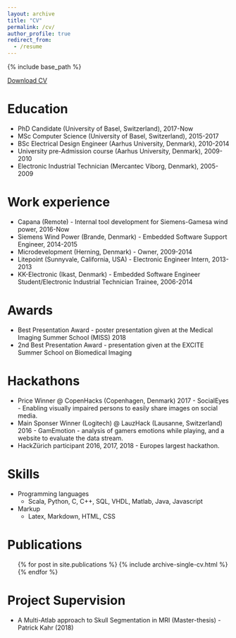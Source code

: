 ```yaml
---
layout: archive
title: "CV"
permalink: /cv/
author_profile: true
redirect_from:
  - /resume
---
```


{% include base_path %}

<a href='/files/cv_madsen_dennis.pdf'>Download CV</a>

Education
======
* PhD Candidate (University of Basel, Switzerland), 2017-Now
* MSc Computer Science (University of Basel, Switzerland), 2015-2017
* BSc Electrical Design Engineer (Aarhus University, Denmark), 2010-2014
* University pre-Admission course (Aarhus University, Denmark), 2009-2010
* Electronic Industrial Technician (Mercantec Viborg, Denmark), 2005-2009

Work experience
======
* Capana (Remote) - Internal tool development for Siemens-Gamesa wind power, 2016-Now
* Siemens Wind Power (Brande, Denmark) - Embedded Software Support Engineer, 2014-2015
* Microdevelopment (Herning, Denmark) - Owner, 2009-2014
* Litepoint (Sunnyvale, California, USA) - Electronic Engineer Intern, 2013-2013
* KK-Electronic (Ikast, Denmark) - Embedded Software Engineer Student/Electronic Industrial Technician Trainee, 2006-2014

Awards
======
* Best Presentation Award - poster presentation given at the Medical Imaging Summer School (MISS) 2018
* 2nd Best Presentation Award - presentation given at the EXCITE Summer School on Biomedical Imaging 

Hackathons
======
* Price Winner @ CopenHacks (Copenhagen, Denmark) 2017 - SocialEyes - Enabling visually impaired persons to easily share images on social media.
* Main Sponser Winner (Logitech) @ LauzHack (Lausanne, Switzerland) 2016 - GamEmotion - analysis of gamers emotions while playing, and a website to evaluate the data stream.
* HackZürich participant 2016, 2017, 2018 - Europes largest hackathon.
   
Skills
======
* Programming languages
	* Scala, Python, C, C++, SQL, VHDL, Matlab, Java, Javascript
* Markup
	* Latex, Markdown, HTML, CSS 

Publications
======
  <ul>{% for post in site.publications %}
    {% include archive-single-cv.html %}
  {% endfor %}</ul>
  
Project Supervision
======
* A Multi-Atlab approach to Skull Segmentation in MRI (Master-thesis) - Patrick Kahr (2018)
